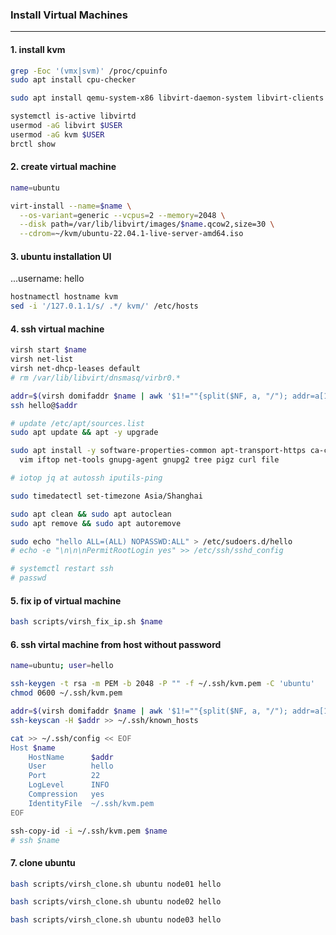 ### Install Virtual Machines
---

#### 1. install kvm
```bash
grep -Eoc '(vmx|svm)' /proc/cpuinfo
sudo apt install cpu-checker

sudo apt install qemu-system-x86 libvirt-daemon-system libvirt-clients bridge-utils virtinst virt-manager

systemctl is-active libvirtd
usermod -aG libvirt $USER
usermod -aG kvm $USER
brctl show
```

#### 2. create virtual machine
```bash
name=ubuntu

virt-install --name=$name \
  --os-variant=generic --vcpus=2 --memory=2048 \
  --disk path=/var/lib/libvirt/images/$name.qcow2,size=30 \
  --cdrom=~/kvm/ubuntu-22.04.1-live-server-amd64.iso
```

#### 3. ubuntu installation UI
...username: hello
```bash
hostnamectl hostname kvm
sed -i '/127.0.1.1/s/ .*/ kvm/' /etc/hosts
```

#### 4. ssh virtual machine
```bash
virsh start $name
virsh net-list
virsh net-dhcp-leases default
# rm /var/lib/libvirt/dnsmasq/virbr0.*

addr=$(virsh domifaddr $name | awk '$1!=""{split($NF, a, "/"); addr=a[1]} END{print addr}')
ssh hello@$addr

# update /etc/apt/sources.list
sudo apt update && apt -y upgrade

sudo apt install -y software-properties-common apt-transport-https ca-certificates \
  vim iftop net-tools gnupg-agent gnupg2 tree pigz curl file

# iotop jq at autossh iputils-ping

sudo timedatectl set-timezone Asia/Shanghai

sudo apt clean && sudo apt autoclean
sudo apt remove && sudo apt autoremove

sudo echo "hello ALL=(ALL) NOPASSWD:ALL" > /etc/sudoers.d/hello 
# echo -e "\n\n\nPermitRootLogin yes" >> /etc/ssh/sshd_config

# systemctl restart ssh
# passwd
```

#### 5. fix ip of virtual machine
```bash
bash scripts/virsh_fix_ip.sh $name
```

#### 6. ssh virtal machine from host without password
```bash
name=ubuntu; user=hello

ssh-keygen -t rsa -m PEM -b 2048 -P "" -f ~/.ssh/kvm.pem -C 'ubuntu'
chmod 0600 ~/.ssh/kvm.pem

addr=$(virsh domifaddr $name | awk '$1!=""{split($NF, a, "/"); addr=a[1]} END{print addr}')
ssh-keyscan -H $addr >> ~/.ssh/known_hosts

cat >> ~/.ssh/config << EOF
Host $name
    HostName      $addr
    User          hello
    Port          22
    LogLevel      INFO
    Compression   yes
    IdentityFile  ~/.ssh/kvm.pem
EOF

ssh-copy-id -i ~/.ssh/kvm.pem $name
# ssh $name
```

#### 7. clone ubuntu
```bash
bash scripts/virsh_clone.sh ubuntu node01 hello

bash scripts/virsh_clone.sh ubuntu node02 hello

bash scripts/virsh_clone.sh ubuntu node03 hello
```
